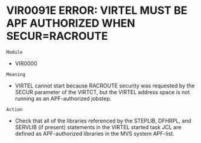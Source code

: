 # VIR0091E ERROR: VIRTEL MUST BE APF AUTHORIZED WHEN SECUR=RACROUTE

`Module`
- VIR0000

`Meaning`
- VIRTEL cannot start because RACROUTE security was requested by the SECUR parameter of the VIRTCT, but the VIRTEL address space is not running as an APF-authorized jobstep.

`Action`
- Check that all of the libraries referenced by the STEPLIB, DFHRPL, and SERVLIB (if present) statements in the VIRTEL started task JCL are defined as APF-authorized libraries in the MVS system APF-list.
